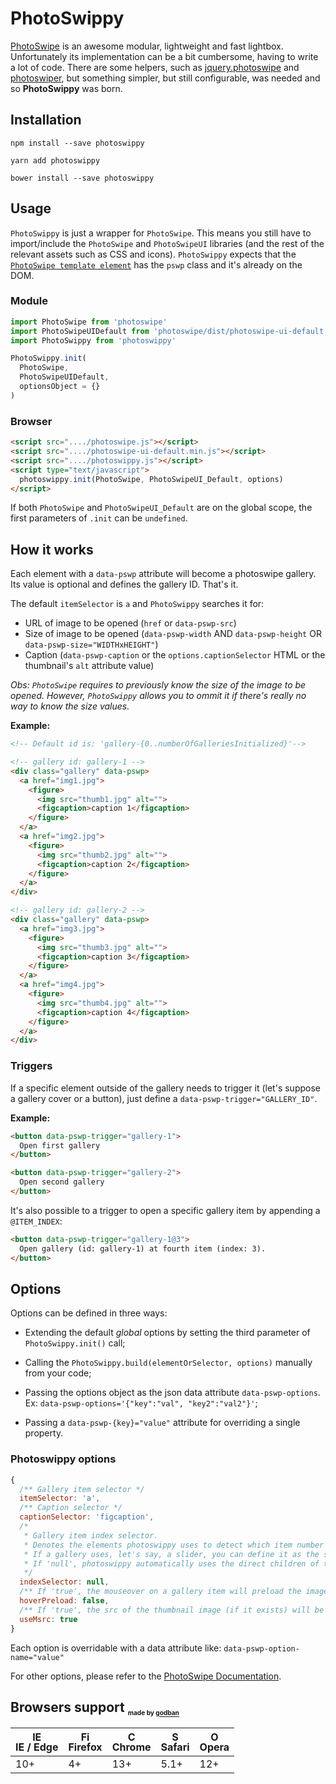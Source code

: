 # PhotoSwippy

[PhotoSwipe](http://photoswipe.com/) is an awesome modular, lightweight and fast lightbox. Unfortunately its implementation can be a bit cumbersome, having to write a lot of code. There are some helpers, such as [jquery.photoswipe](https://github.com/yaquawa/jquery.photoswipe) and [photoswiper](https://www.npmjs.com/package/photoswiper), but something simpler, but still configurable, was needed and so **PhotoSwippy** was born.

## Installation

`npm install --save photoswippy`

`yarn add photoswippy`

`bower install --save photoswippy`

## Usage

`PhotoSwippy` is just a wrapper for `PhotoSwipe`. This means you still have to import/include the `PhotoSwipe` and `PhotoSwipeUI` libraries (and the rest of the relevant assets such as CSS and icons). `PhotoSwippy` expects that the [`PhotoSwipe template element`](http://photoswipe.com/documentation/getting-started.html) has the `pswp` class and it's already on the DOM.

### Module

```javascript
import PhotoSwipe from 'photoswipe'
import PhotoSwipeUIDefault from 'photoswipe/dist/photoswipe-ui-default'
import PhotoSwippy from 'photoswippy'

PhotoSwippy.init(
  PhotoSwipe,
  PhotoSwipeUIDefault,
  optionsObject = {}
)
```

### Browser

```html
<script src="..../photoswipe.js"></script>
<script src="..../photoswipe-ui-default.min.js"></script>
<script src="..../photoswippy.js"></script>
<script type="text/javascript">
  photoswippy.init(PhotoSwipe, PhotoSwipeUI_Default, options)
</script>
```

If both `PhotoSwipe` and `PhotoSwipeUI_Default` are on the global scope, the first parameters of `.init` can be `undefined`.

## How it works

Each element with a `data-pswp` attribute will become a photoswipe gallery. Its value is optional and defines the gallery ID. That's it.

The default `itemSelector` is `a` and `PhotoSwippy` searches it for:

- URL of image to be opened (`href` or `data-pswp-src`)
- Size of image to be opened (`data-pswp-width` AND `data-pswp-height` OR `data-pswp-size="WIDTHxHEIGHT"`)
- Caption (`data-pswp-caption` or the `options.captionSelector` HTML or the thumbnail's `alt` attribute value)

*Obs: `PhotoSwipe` requires to previously know the size of the image to be opened. However, `PhotoSwippy` allows you to ommit it if there's really no way to know the size values.*

**Example:**

```html
<!-- Default id is: 'gallery-{0..numberOfGalleriesInitialized}'-->

<!-- gallery id: gallery-1 -->
<div class="gallery" data-pswp>
  <a href="img1.jpg">
    <figure>
      <img src="thumb1.jpg" alt="">
      <figcaption>caption 1</figcaption>
    </figure>
  </a>
  <a href="img2.jpg">
    <figure>
      <img src="thumb2.jpg" alt="">
      <figcaption>caption 2</figcaption>
    </figure>
  </a>
</div>

<!-- gallery id: gallery-2 -->
<div class="gallery" data-pswp>
  <a href="img3.jpg">
    <figure>
      <img src="thumb3.jpg" alt="">
      <figcaption>caption 3</figcaption>
    </figure>
  </a>
  <a href="img4.jpg">
    <figure>
      <img src="thumb4.jpg" alt="">
      <figcaption>caption 4</figcaption>
    </figure>
  </a>
</div>

```

### Triggers

If a specific element outside of the gallery needs to trigger it (let's suppose a gallery cover or a button), just define a `data-pswp-trigger="GALLERY_ID"`.

**Example:**

```html
<button data-pswp-trigger="gallery-1">
  Open first gallery
</button>

<button data-pswp-trigger="gallery-2">
  Open second gallery
</button>
```

It's also possible to a trigger to open a specific gallery item by appending a `@ITEM_INDEX`:

```html
<button data-pswp-trigger="gallery-1@3">
  Open gallery (id: gallery-1) at fourth item (index: 3).
</button>
```

## Options

Options can be defined in three ways:

- Extending the default *global* options by setting the third parameter of `PhotoSwippy.init()` call;

- Calling the `PhotoSwippy.build(elementOrSelector, options)` manually from your code;

- Passing the options object as the json data attribute `data-pswp-options`. Ex: `data-pswp-options='{"key":"val", "key2":"val2"}'`;

- Passing a `data-pswp-{key}="value"` attribute for overriding a single property.

### Photoswippy options

```js
{
  /** Gallery item selector */
  itemSelector: 'a',
  /** Caption selector */
  captionSelector: 'figcaption',
  /*
   * Gallery item index selector.
   * Denotes the elements photoswippy uses to detect which item number the user has interacted with.
   * If a gallery uses, let's say, a slider, you can define it as the slide selector.
   * If 'null', photoswippy automatically uses the direct children of the gallery element.
   */
  indexSelector: null,
  /** If 'true', the mouseover on a gallery item will preload the image */
  hoverPreload: false,
  /** If 'true', the src of the thumbnail image (if it exists) will be used as thumbnail for photoswipe (msrc option)*/
  useMsrc: true
}
```

Each option is overridable with a data attribute like: `data-pswp-option-name="value"`

For other options, please refer to the [PhotoSwipe Documentation](http://photoswipe.com/documentation/options.html).

## Browsers support <sub><sup><sub><sub>made by <a href="https://godban.github.io">godban</a></sub></sub></sup></sub>

| [<img src="https://raw.githubusercontent.com/godban/browsers-support-badges/master/src/images/edge.png" alt="IE / Edge" width="16px" height="16px" />](http://godban.github.io/browsers-support-badges/)</br>IE / Edge | [<img src="https://raw.githubusercontent.com/godban/browsers-support-badges/master/src/images/firefox.png" alt="Firefox" width="16px" height="16px" />](http://godban.github.io/browsers-support-badges/)</br>Firefox | [<img src="https://raw.githubusercontent.com/godban/browsers-support-badges/master/src/images/chrome.png" alt="Chrome" width="16px" height="16px" />](http://godban.github.io/browsers-support-badges/)</br>Chrome | [<img src="https://raw.githubusercontent.com/godban/browsers-support-badges/master/src/images/safari.png" alt="Safari" width="16px" height="16px" />](http://godban.github.io/browsers-support-badges/)</br>Safari | [<img src="https://raw.githubusercontent.com/godban/browsers-support-badges/master/src/images/opera.png" alt="Opera" width="16px" height="16px" />](http://godban.github.io/browsers-support-badges/)</br>Opera |
| --------- | --------- | --------- | --------- | --------- |
| 10+ | 4+ | 13+ | 5.1+ | 12+
